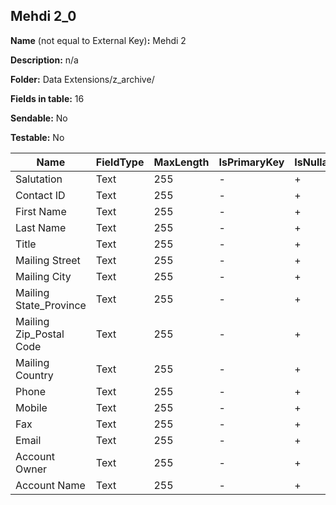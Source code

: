 ## Mehdi 2_0

**Name** (not equal to External Key)**:** Mehdi 2

**Description:** n/a

**Folder:** Data Extensions/z_archive/

**Fields in table:** 16

**Sendable:** No

**Testable:** No

| Name | FieldType | MaxLength | IsPrimaryKey | IsNullable | DefaultValue |
| --- | --- | --- | --- | --- | --- |
| Salutation | Text | 255 | - | + |  |
| Contact ID | Text | 255 | - | + |  |
| First Name | Text | 255 | - | + |  |
| Last Name | Text | 255 | - | + |  |
| Title | Text | 255 | - | + |  |
| Mailing Street | Text | 255 | - | + |  |
| Mailing City | Text | 255 | - | + |  |
| Mailing State_Province | Text | 255 | - | + |  |
| Mailing Zip_Postal Code | Text | 255 | - | + |  |
| Mailing Country | Text | 255 | - | + |  |
| Phone | Text | 255 | - | + |  |
| Mobile | Text | 255 | - | + |  |
| Fax | Text | 255 | - | + |  |
| Email | Text | 255 | - | + |  |
| Account Owner | Text | 255 | - | + |  |
| Account Name | Text | 255 | - | + |  |
